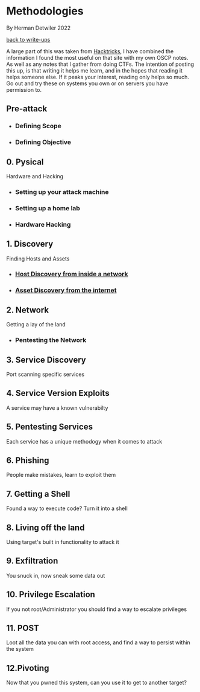 # Methodologies

By Herman Detwiler 2022

[back to write-ups](/Write-ups/blob/main/README.md#write-ups--by-herman-detwiler)


A large part of this was taken from [Hacktricks](https://book.hacktricks.xyz/welcome/readme), I have combined the information I found the most useful on that site with my own OSCP notes. As well as any notes that I gather from doing CTFs. The intention of posting this up, is that writing it helps me learn, and in the hopes that reading it helps someone else. If it peaks your interest, reading only helps so much. Go out and try these on systems you own or on servers you have permission to.

## Pre-attack

+ ### Defining Scope

+ ### Defining Objective

## 0. Pysical
Hardware and Hacking
	
+ ### Setting up your attack machine

+ ### Setting up a home lab

+ ### Hardware Hacking

## 1. Discovery
Finding Hosts and Assets
	
+ ### [Host Discovery from inside a network](/Methodology/Network/README.md#network-hacking)

+ ### [Asset Discovery from the internet](/Methodology/External/README.md#external-recon)

## 2. Network
Getting a lay of the land

+ ### Pentesting the Network

## 3. Service Discovery
Port scanning specific services


## 4. Service Version Exploits
A service may have a known vulnerabilty

## 5. Pentesting Services
Each service has a unique methodogy when it comes to attack

## 6. Phishing
People make mistakes, learn to exploit them

## 7. Getting a Shell
Found a way to execute code? Turn it into a shell

## 8. Living off the land
Using target's built in functionality to attack it

## 9. Exfiltration
You snuck in, now sneak some data out

## 10. Privilege Escalation
If you not root/Administrator you should find a way to escalate privileges

## 11. POST
Loot all the data you can with root access, and find a way to persist within the system

## 12.Pivoting
Now that you pwned this system, can you use it to get to another target?
